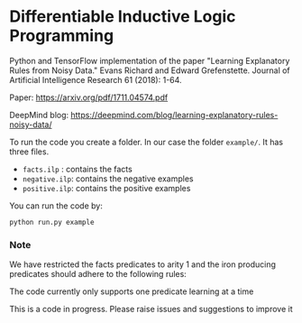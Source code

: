 # Differentiable Inductive Logic Programming

Python and TensorFlow implementation of the paper "Learning Explanatory Rules from Noisy Data." Evans Richard and Edward Grefenstette. Journal of Artificial Intelligence Research 61 (2018): 1-64.

Paper: https://arxiv.org/pdf/1711.04574.pdf

DeepMind blog: https://deepmind.com/blog/learning-explanatory-rules-noisy-data/

To run the code you create a folder. In our case the folder `example/`. It has three files.

- `facts.ilp` : contains the facts
- `negative.ilp`: contains the negative examples
- `positive.ilp`: contains the positive examples

You can run the code by:

```
python run.py example
```

### Note

We have restricted the facts predicates to arity 1 and the iron producing predicates should adhere to the following rules:

The code currently only supports one predicate learning at a time

This is a code in progress. Please raise issues and suggestions to improve it
